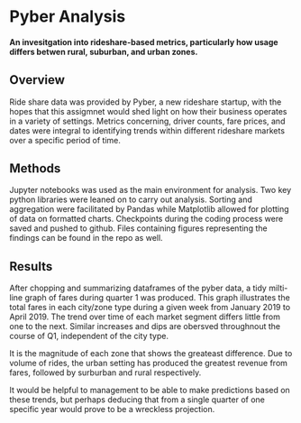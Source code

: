 # Pyber Analysis
#### An invesitgation into rideshare-based metrics, particularly how usage differs betwen rural, suburban, and urban zones.

## Overview
Ride share data was provided by Pyber, a new rideshare startup, with the hopes that this assigmnet would shed light on how their business operates in a variety of settings. Metrics concerning, driver counts, fare prices, and dates were integral to identifying trends within different rideshare markets over a specific period of time.

## Methods
Jupyter notebooks was used as the main environment for analysis. Two key python libraries were leaned on to carry out analysis. Sorting and aggregation were facilitated by Pandas while Matplotlib allowed for plotting of data on formatted charts. Checkpoints during the coding process were saved and pushed to github. Files containing figures representing the findings can be found in the repo as well.

## Results
After chopping and summarizing dataframes of the pyber data, a tidy milti-line graph of fares during quarter 1 was produced. This graph illustrates the total fares in each city/zone type during a given week from January 2019 to April 2019. The trend over time of each market segment differs little from one to the next. Similar increases and dips are obersved throughnout the course of Q1, independent of the city type. 

It is the magnitude of each zone that shows the greateast difference. Due to volume of rides, the urban setting has produced the greatest revenue from fares, followed by surburban and rural respectively. 

It would be helpful to management to be able to make predictions based on these trends, but perhaps deducing that from a single quarter of one specific year would prove to be a wreckless projection.

